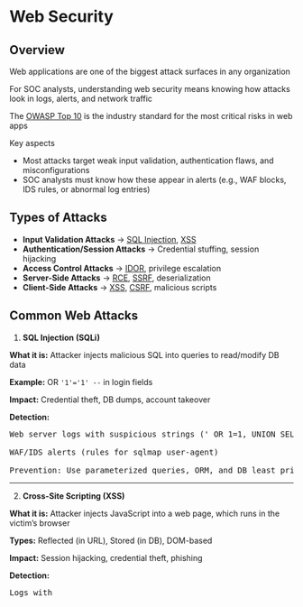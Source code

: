 # Web Security
## Overview
Web applications are one of the biggest attack surfaces in any organization

For SOC analysts, understanding web security means knowing how attacks look in logs, alerts, and network traffic

The [OWASP Top 10](https://owasp.org/Top10/) is the industry standard for the most critical risks in web apps

Key aspects
- Most attacks target weak input validation, authentication flaws, and misconfigurations
- SOC analysts must know how these appear in alerts (e.g., WAF blocks, IDS rules, or abnormal log entries)

## Types of Attacks
- **Input Validation Attacks** -> [SQL Injection](https://owasp.org/www-community/attacks/SQL_Injection), [XSS](https://owasp.org/www-community/attacks/xss/)
- **Authentication/Session Attacks** -> Credential stuffing, session hijacking
- **Access Control Attacks** -> [IDOR](https://portswigger.net/web-security/access-control/idor), privilege escalation
- **Server-Side Attacks** -> [RCE](https://owasp.org/www-community/vulnerabilities/Deserialization_of_untrusted_data), [SSRF](https://owasp.org/www-community/attacks/Server_Side_Request_Forgery), deserialization
- **Client-Side Attacks** -> [XSS](https://owasp.org/www-community/attacks/xss/), [CSRF](https://owasp.org/www-community/attacks/csrf), malicious scripts

## Common Web Attacks
1. **SQL Injection (SQLi)**

**What it is:** Attacker injects malicious SQL into queries to read/modify DB data

**Example:** OR ``'1'='1' --`` in login fields

**Impact:** Credential theft, DB dumps, account takeover

**Detection:**
<pre>Web server logs with suspicious strings (' OR 1=1, UNION SELECT, --)

WAF/IDS alerts (rules for sqlmap user-agent)

Prevention: Use parameterized queries, ORM, and DB least privilege</pre>

---

2. **Cross-Site Scripting (XSS)**

**What it is:** Attacker injects JavaScript into a web page, which runs in the victim’s browser

**Types:** Reflected (in URL), Stored (in DB), DOM-based

**Impact:** Session hijacking, credential theft, phishing

**Detection:**
<pre>Logs with <script>, onerror=, alert(1)

Multiple failed WAF blocks from same IP

Prevention: Output encoding, Content Security Policy (CSP)</pre>

---

3. **Cross-Site Request Forgery (CSRF)**

**What it is:** Attacker tricks victim’s browser into sending malicious requests while logged in

**Impact:** Funds transfer, account modifications

**Detection:** 
<pre>Harder for SOC — look for unusual actions from same session cookie but different IP

Prevention: Anti-CSRF tokens, SameSite cookies</pre>

---

4. **Authentication & Session Attacks**

**Examples:**
- Brute force/credential stuffing
- Session fixation
- Weak password resets

**Detection:**
<pre>Repeated failed logins from same IP

Impossible travel logins

Session reuse from multiple IPs</pre>

[Owasp Authentication Cheat Sheet](https://cheatsheetseries.owasp.org/cheatsheets/Authentication_Cheat_Sheet.html)

---

5. **File Upload Vulnerabilities**

**What it is:** Attacker uploads malicious files (e.g., .php shell disguised as .jpg)

**Impact:** Remote code execution, malware hosting

**Detection:**
<pre>Web logs with suspicious uploads (.php, .jsp, .exe)

Antivirus alerts on uploaded files</pre>

**Prevention:** File type validation, AV scanning, store files outside webroot

[Owasp File Upload Risks](https://owasp.org/www-community/vulnerabilities/Unrestricted_File_Upload)

---

6. **Insecure Direct Object References (IDOR)**

**What it is:** Accessing data by modifying IDs in URLs (/user?id=123 → /user?id=124).

**Impact:** Unauthorized data exposure.

**Detection:** 
<pre>Log anomalies (same user accessing multiple IDs quickly)</pre>

**Prevention:** Enforce access controls at server side.

---

7. **Remote Code Execution (RCE) & Deserialization**

**RCE:** Attacker executes arbitrary commands on server

**Deserialization attacks:** Exploiting unsafe object parsing

**Impact:** Full system takeover (Log4Shell example)

**Detection:** 
<pre>Logs with suspicious process executions, unusual outbound connections</pre>

**Prevention:** Input sanitization, safe libraries, timely patching

---

8. **Server-Side Request Forgery (SSRF)**

**What it is:** Attacker makes server send requests to internal/external systems

**Impact:** Data theft (e.g., AWS metadata service)

**Detection:** 
<pre>Logs with unusual internal IP requests (e.g., 169.254.169.254)</pre>

**Prevention:** Network segmentation, allowlists(never rely only on denylists)
